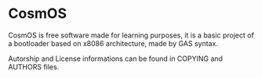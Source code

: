 # CosmOS

CosmOS is free software made for learning purposes, it is a basic project of a bootloader based on x8086 architecture, made by GAS syntax.


Autorship and License informations can be found in COPYING and AUTHORS files.
